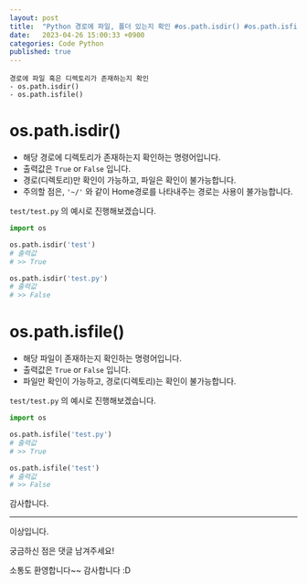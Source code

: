 ```yaml
---
layout: post
title:  "Python 경로에 파일, 폴더 있는지 확인 #os.path.isdir() #os.path.isfile()"
date:   2023-04-26 15:00:33 +0900
categories: Code Python
published: true
---
```

```
경로에 파일 혹은 디렉토리가 존재하는지 확인
- os.path.isdir()
- os.path.isfile()
```

# os.path.isdir()
- 해당 경로에 디렉토리가 존재하는지 확인하는 명령어입니다.
- 출력값은 `True` or `False` 입니다.
- 경로(디렉토리)만 확인이 가능하고, 파일은 확인이 불가능합니다.
- 주의할 점은, `'~/'` 와 같이 Home경로를 나타내주는 경로는 사용이 불가능합니다.

`test/test.py` 의 예시로 진행해보겠습니다.
```python
import os

os.path.isdir('test')
# 출력값
# >> True

os.path.isdir('test.py')
# 출력값
# >> False
```

# os.path.isfile()

- 해당 파일이 존재하는지 확인하는 명령어입니다.
- 출력값은 `True` or `False` 입니다.
- 파일만 확인이 가능하고, 경로(디렉토리)는 확인이 불가능합니다.

`test/test.py` 의 예시로 진행해보겠습니다.
```python
import os

os.path.isfile('test.py')
# 출력값
# >> True

os.path.isfile('test')
# 출력값
# >> False
```

감사합니다.

---

이상입니다.

궁금하신 점은 댓글 남겨주세요!

소통도 환영합니다~~ 감사합니다 :D